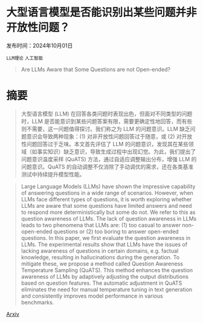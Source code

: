 # 大型语言模型是否能识别出某些问题并非开放性问题？

发布时间：2024年10月01日

`LLM理论` `人工智能`

> Are LLMs Aware that Some Questions are not Open-ended?

# 摘要

> 大型语言模型 (LLM) 在回答各类问题时表现出色，但面对不同类型的问题时，LLM 是否能意识到某些问题答案有限，需要更确定性地回答，而有些则不需要，这一问题值得探讨。我们称之为 LLM 的问题意识。LLM 缺乏问题意识会导致两种现象：(1) 对非开放性问题回答过于随意，或 (2) 对开放性问题回答过于乏味。本文首先评估了 LLM 的问题意识，发现其在某些领域（如事实知识）缺乏意识，导致生成过程中出现幻觉。为此，我们提出了问题意识温度采样 (QuATS) 方法，通过自适应调整输出分布，增强 LLM 的问题意识。QuATS 的自动调整不仅消除了手动调优的需求，还在各类基准测试中持续提升模型性能。

> Large Language Models (LLMs) have shown the impressive capability of answering questions in a wide range of scenarios. However, when LLMs face different types of questions, it is worth exploring whether LLMs are aware that some questions have limited answers and need to respond more deterministically but some do not. We refer to this as question awareness of LLMs. The lack of question awareness in LLMs leads to two phenomena that LLMs are: (1) too casual to answer non-open-ended questions or (2) too boring to answer open-ended questions. In this paper, we first evaluate the question awareness in LLMs. The experimental results show that LLMs have the issues of lacking awareness of questions in certain domains, e.g. factual knowledge, resulting in hallucinations during the generation. To mitigate these, we propose a method called Question Awareness Temperature Sampling (QuATS). This method enhances the question awareness of LLMs by adaptively adjusting the output distributions based on question features. The automatic adjustment in QuATS eliminates the need for manual temperature tuning in text generation and consistently improves model performance in various benchmarks.

[Arxiv](https://arxiv.org/abs/2410.00423)